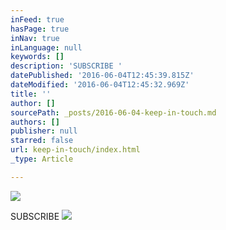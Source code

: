 ```yaml
---
inFeed: true
hasPage: true
inNav: true
inLanguage: null
keywords: []
description: 'SUBSCRIBE '
datePublished: '2016-06-04T12:45:39.815Z'
dateModified: '2016-06-04T12:45:32.969Z'
title: ''
author: []
sourcePath: _posts/2016-06-04-keep-in-touch.md
authors: []
publisher: null
starred: false
url: keep-in-touch/index.html
_type: Article

---
```

![](https://the-grid-user-content.s3-us-west-2.amazonaws.com/da336eda-2444-46e4-96be-a0b4dc758a41.jpg)

SUBSCRIBE ![](https://the-grid-user-content.s3-us-west-2.amazonaws.com/066837f4-2daf-4a35-9238-9812cc30b183.jpg)